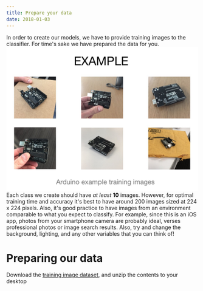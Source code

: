 ```yaml
---
title: Prepare your data
date: 2018-01-03
---
```

In order to create our models, we have to provide training images to the classifier. For time's sake we have prepared the data for you.
![](assets/arduino_training_images.jpg)
Each class we create should have *at least* **10** images. However, for optimal training time and accuracy it's best to have around 200 images sized at 224 x 224 pixels. Also, it's good practice to have images from an environment comparable to what you expect to classify. For example, since this is an iOS app, photos from your smartphone camera are probably ideal, verses professional photos or image search results. Also, try and change the background, lighting, and any other variables that you can think of!

# Preparing our data
Download the [training image dataset](https://github.com/watson-developer-cloud/watson-vision-coreml-code-pattern/releases/download/3.1/arduino_training_images_small.zip), and unzip the contents to your desktop
